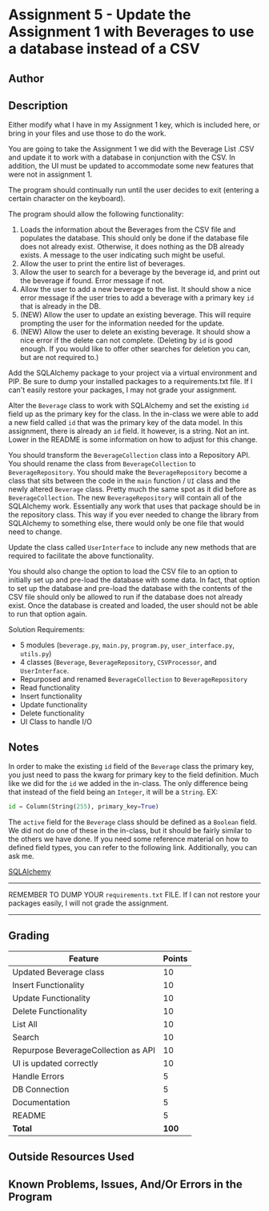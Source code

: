 # Assignment 5 - Update the Assignment 1 with Beverages to use a database instead of a CSV

## Author



## Description

Either modify what I have in my Assignment 1 key, which is included here, or bring in your files and use those to do the work.

You are going to take the Assignment 1 we did with the Beverage List .CSV and update it to work with a database in conjunction with the CSV. In addition, the UI must be updated to accommodate some new features that were not in assignment 1.

The program should continually run until the user decides to exit (entering a certain character on the keyboard).

The program should allow the following functionality:

1. Loads the information about the Beverages from the CSV file and populates the database. This should only be done if the database file does not already exist. Otherwise, it does nothing as the DB already exists. A message to the user indicating such might be useful.
2. Allow the user to print the entire list of beverages.
3. Allow the user to search for a beverage by the beverage id, and print out the beverage if found. Error message if not.
4. Allow the user to add a new beverage to the list. It should show a nice error message if the user tries to add a beverage with a primary key `id` that is already in the DB.
5. (NEW) Allow the user to update an existing beverage. This will require prompting the user for the information needed for the update.
6. (NEW) Allow the user to delete an existing beverage. It should show a nice error if the delete can not complete. (Deleting by `id` is good enough. If you would like to offer other searches for deletion you can, but are not required to.)

Add the SQLAlchemy package to your project via a virtual environment and PIP. Be sure to dump your installed packages to a requirements.txt file. If I can't easily restore your packages, I may not grade your assignment.

Alter the `Beverage` class to work with SQLAlchemy and set the existing `id` field up as the primary key for the class. In the in-class we were able to add a new field called `id` that was the primary key of the data model. In this assignment, there is already an `id` field. It however, is a string. Not an int. Lower in the README is some information on how to adjust for this change.

You should transform the `BeverageCollection` class into a Repository API. You should rename the class from `BeverageCollection` to `BeverageRepository`. You should make the `BeverageRepository` become a class that sits between the code in the `main` function / `UI` class and the newly altered `Beverage` class. Pretty much the same spot as it did before as `BeverageCollection`. The new `BeverageRepository` will contain all of the SQLAlchemy work. Essentially any work that uses that package should be in the repository class. This way if you ever needed to change the library from SQLAlchemy to something else, there would only be one file that would need to change.

Update the class called `UserInterface` to include any new methods that are required to facilitate the above functionality.

You should also change the option to load the CSV file to an option to initially set up and pre-load the database with some data. In fact, that option to set up the database and pre-load the database with the contents of the CSV file should only be allowed to run if the database does not already exist. Once the database is created and loaded, the user should not be able to run that option again.


Solution Requirements:

* 5 modules (`beverage.py`, `main.py`, `program.py`, `user_interface.py`, `utils.py`)
* 4 classes (`Beverage`, `BeverageRepository`, `CSVProcessor`, and `UserInterface`.
* Repurposed and renamed `BeverageCollection` to `BeverageRepository`
* Read functionality
* Insert functionality
* Update functionality
* Delete functionality
* UI Class to handle I/O

## Notes
In order to make the existing `id` field of the `Beverage` class the primary key, you just need to pass the kwarg for primary key to the field definition. Much like we did for the `id` we added in the in-class. The only difference being that instead of the field being an `Integer`, it will be a `String`.
EX:
```python
id = Column(String(255), primary_key=True)
```

The `active` field for the `Beverage` class should be defined as a `Boolean` field. We did not do one of these in the in-class, but it should be fairly similar to the others we have done. If you need some reference material on how to defined field types, you can refer to the following link. Additionally, you can ask me.

[SQLAlchemy](https://docs.sqlalchemy.org/en/20/core/types.html)

---
REMEMBER TO DUMP YOUR `requirements.txt` FILE.
If I can not restore your packages easily, I will not grade the assignment.

---

## Grading
| Feature                                 | Points |
|-----------------------------------------|--------|
| Updated Beverage class                  | 10     |
| Insert Functionality                    | 10     |
| Update Functionality                    | 10     |
| Delete Functionality                    | 10     |
| List All                                | 10     |
| Search                                  | 10     |
| Repurpose BeverageCollection as API     | 10     |
| UI is updated correctly                 | 10     |
| Handle Errors                           | 5      |
| DB Connection                           | 5      |
| Documentation                           | 5      |
| README                                  | 5      |
| **Total**                               | **100**|

## Outside Resources Used



## Known Problems, Issues, And/Or Errors in the Program



